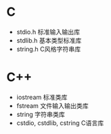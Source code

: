 # C
- stdio.h 标准输入输出库
- stdlib.h 基本类型标准库
- string.h C风格字符串库
# C++
- iostream 标准类库
- fstream 文件输入输出类库
- string 字符串类库
- cstdio, cstdlib, cstring C语言库